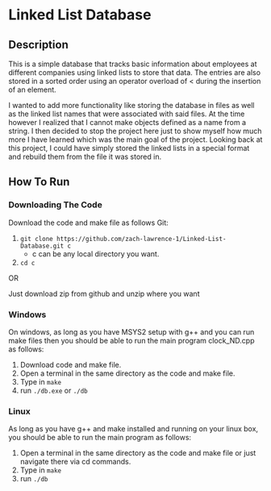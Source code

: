 # Linked List Database
## Description
This is a simple database that tracks basic information about employees at different companies using linked lists to store that data. 
The entries are also stored in a sorted order using an operator overload of < during the insertion of an element.

I wanted to add more functionality like storing the database in files as well as the linked list names that were 
associated with said files. At the time however I realized that I cannot make objects defined as a name from a string.
I then decided to stop the project here just to show myself how much more I have learned which was the main goal
of the project. Looking back at this project, I could have simply stored the linked lists in a special format and rebuild them
from the file it was stored in.

## How To Run
### Downloading The Code
Download the code and make file as follows
Git:
1. ```git clone https://github.com/zach-lawrence-1/Linked-List-Database.git c```
   - c can be any local directory you want.
2. ```cd c```

OR

Just download zip from github and unzip where you want
### Windows
On windows, as long as you have MSYS2 setup with g++ and you can run make files then you should be able to run the main program clock_ND.cpp as follows:
1. Download code and make file.
2. Open a terminal in the same directory as the code and make file.
3. Type in ```make```
4. run ```./db.exe``` or ```./db```
### Linux
As long as you have g++ and make installed and running on your linux box, you should be able to run the main program as follows:
1. Open a terminal in the same directory as the code and make file or just navigate there via cd commands.
2. Type in ```make```
3. run ```./db```
